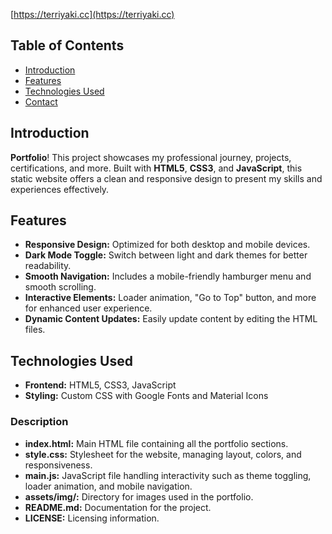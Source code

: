 [https://terriyaki.cc](https://terriyaki.cc)

## Table of Contents

- [Introduction](#introduction)
- [Features](#features)
- [Technologies Used](#technologies-used)
- [Contact](#contact)

## Introduction

**Portfolio**! This project showcases my professional journey, projects, certifications, and more. Built with **HTML5**, **CSS3**, and **JavaScript**, this static website offers a clean and responsive design to present my skills and experiences effectively.

## Features

- **Responsive Design:** Optimized for both desktop and mobile devices.
- **Dark Mode Toggle:** Switch between light and dark themes for better readability.
- **Smooth Navigation:** Includes a mobile-friendly hamburger menu and smooth scrolling.
- **Interactive Elements:** Loader animation, "Go to Top" button, and more for enhanced user experience.
- **Dynamic Content Updates:** Easily update content by editing the HTML files.

## Technologies Used

- **Frontend:** HTML5, CSS3, JavaScript
- **Styling:** Custom CSS with Google Fonts and Material Icons

### Description

- **index.html:** Main HTML file containing all the portfolio sections.
- **style.css:** Stylesheet for the website, managing layout, colors, and responsiveness.
- **main.js:** JavaScript file handling interactivity such as theme toggling, loader animation, and mobile navigation.
- **assets/img/:** Directory for images used in the portfolio.
- **README.md:** Documentation for the project.
- **LICENSE:** Licensing information.
